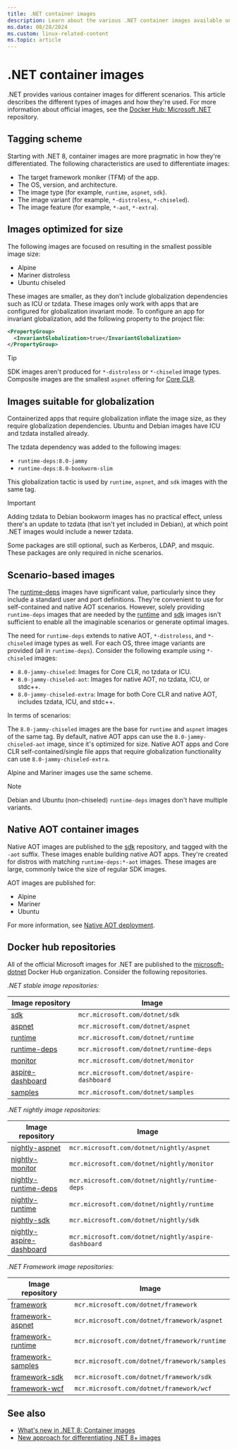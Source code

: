 ```yaml
---
title: .NET container images
description: Learn about the various .NET container images available on Docker Hub and how they're used for different scenarios.
ms.date: 08/28/2024
ms.custom: linux-related-content
ms.topic: article
---
```


# .NET container images

.NET provides various container images for different scenarios. This article describes the different types of images and how they're used. For more information about official images, see the [Docker Hub: Microsoft .NET](https://hub.docker.com/_/microsoft-dotnet) repository.

## Tagging scheme

Starting with .NET 8, container images are more pragmatic in how they're differentiated. The following characteristics are used to differentiate images:

- The target framework moniker (TFM) of the app.
- The OS, version, and architecture.
- The image type (for example, `runtime`, `aspnet`, `sdk`).
- The image variant (for example, `*-distroless`, `*-chiseled`).
- The image feature (for example, `*-aot`, `*-extra`).

## Images optimized for size

The following images are focused on resulting in the smallest possible image size:

- Alpine
- Mariner distroless
- Ubuntu chiseled

These images are smaller, as they don't include globalization dependencies such as ICU or tzdata. These images only work with apps that are configured for globalization invariant mode. To configure an app for invariant globalization, add the following property to the project file:

```xml
<PropertyGroup>
  <InvariantGlobalization>true</InvariantGlobalization>
</PropertyGroup>
```

> [!TIP]
> SDK images aren't produced for `*-distroless` or `*-chiseled` image types. Composite images are the smallest `aspnet` offering for [Core CLR](../../standard/glossary.md#core-clr).

## Images suitable for globalization

Containerized apps that require globalization inflate the image size, as they require globalization dependencies. Ubuntu and Debian images have ICU and tzdata installed already.

The tzdata dependency was added to the following images:

- `runtime-deps:8.0-jammy`
- `runtime-deps:8.0-bookworm-slim`

This globalization tactic is used by `runtime`, `aspnet`, and `sdk` images with the same tag.

> [!IMPORTANT]
> Adding tzdata to Debian bookworm images has no practical effect, unless there's an update to tzdata (that isn't yet included in Debian), at which point .NET images would include a newer tzdata.

Some packages are still optional, such as Kerberos, LDAP, and msquic. These packages are only required in niche scenarios.

## Scenario-based images

The [runtime-deps](https://hub.docker.com/_/microsoft-dotnet-runtime-deps) images have significant value, particularly since they include a standard user and port definitions. They're convenient to use for self-contained and native AOT scenarios. However, solely providing `runtime-deps` images that are needed by the [runtime](https://hub.docker.com/_/microsoft-dotnet-runtime) and [sdk](https://hub.docker.com/_/microsoft-dotnet-sdk) images isn't sufficient to enable all the imaginable scenarios or generate optimal images.

The need for `runtime-deps` extends to native AOT, `*-distroless`, and `*-chiseled` image types as well. For each OS, three image variants are provided (all in `runtime-deps`). Consider the following example using `*-chiseled` images:

- `8.0-jammy-chiseled`: Images for Core CLR, no tzdata or ICU.
- `8.0-jammy-chiseled-aot`: Images for native AOT, no tzdata, ICU, or stdc++.
- `8.0-jammy-chiseled-extra`: Image for both Core CLR and native AOT, includes tzdata, ICU, and stdc++.

In terms of scenarios:

The `8.0-jammy-chiseled` images are the base for `runtime` and `aspnet` images of the same tag. By default, native AOT apps can use the `8.0-jammy-chiseled-aot` image, since it's optimized for size. Native AOT apps and Core CLR self-contained/single file apps that require globalization functionality can use `8.0-jammy-chiseled-extra`.

Alpine and Mariner images use the same scheme.

> [!NOTE]
> Debian and Ubuntu (non-chiseled) `runtime-deps` images don't have multiple variants.

## Native AOT container images

Native AOT images are published to the [sdk](https://hub.docker.com/_/microsoft-dotnet-sdk) repository, and tagged with the `-aot` suffix. These images enable building native AOT apps. They're created for distros with matching `runtime-deps:*-aot` images. These images are large, commonly twice the size of regular SDK images.

AOT images are published for:

- Alpine
- Mariner
- Ubuntu

For more information, see [Native AOT deployment](../deploying/native-aot/index.md).

## Docker hub repositories

All of the official Microsoft images for .NET are published to the [microsoft-dotnet](https://hub.docker.com/_/microsoft-dotnet) Docker Hub organization. Consider the following repositories.

_.NET stable image repositories:_

| Image repository                                                       | Image                                   |
|------------------------------------------------------------------------|-----------------------------------------|
| [sdk](https://hub.docker.com/_/microsoft-dotnet-sdk)                   | `mcr.microsoft.com/dotnet/sdk`          |
| [aspnet](https://hub.docker.com/_/microsoft-dotnet-aspnet)             | `mcr.microsoft.com/dotnet/aspnet`       |
| [runtime](https://hub.docker.com/_/microsoft-dotnet-runtime)           | `mcr.microsoft.com/dotnet/runtime`      |
| [runtime-deps](https://hub.docker.com/_/microsoft-dotnet-runtime-deps) | `mcr.microsoft.com/dotnet/runtime-deps` |
| [monitor](https://hub.docker.com/_/microsoft-dotnet-monitor)           | `mcr.microsoft.com/dotnet/monitor`      |
| [aspire-dashboard](https://hub.docker.com/r/microsoft/dotnet-aspire-dashboard/) | `mcr.microsoft.com/dotnet/aspire-dashboard` |
| [samples](https://hub.docker.com/_/microsoft-dotnet-samples)           | `mcr.microsoft.com/dotnet/samples`      |

_.NET nightly image repositories:_

| Image repository                                                             | Image                                      |
|------------------------------------------------------------------------------|--------------------------------------------|
| [nightly-aspnet](https://hub.docker.com/_/microsoft-dotnet-nightly-aspnet)   | `mcr.microsoft.com/dotnet/nightly/aspnet`  |
| [nightly-monitor](https://hub.docker.com/_/microsoft-dotnet-nightly-monitor) | `mcr.microsoft.com/dotnet/nightly/monitor` |
| [nightly-runtime-deps](https://hub.docker.com/_/microsoft-dotnet-nightly-runtime-deps) | `mcr.microsoft.com/dotnet/nightly/runtime-deps` |
| [nightly-runtime](https://hub.docker.com/_/microsoft-dotnet-nightly-runtime) | `mcr.microsoft.com/dotnet/nightly/runtime` |
| [nightly-sdk](https://hub.docker.com/_/microsoft-dotnet-nightly-sdk)         | `mcr.microsoft.com/dotnet/nightly/sdk`     |
| [nightly-aspire-dashboard](https://hub.docker.com/r/microsoft/dotnet-nightly-aspire-dashboard/) | `mcr.microsoft.com/dotnet/nightly/aspire-dashboard` |

_.NET Framework image repositories:_

| Image repository                                                                 | Image                                        |
|----------------------------------------------------------------------------------|----------------------------------------------|
| [framework](https://hub.docker.com/_/microsoft-dotnet-framework)                 | `mcr.microsoft.com/dotnet/framework`         |
| [framework-aspnet](https://hub.docker.com/_/microsoft-dotnet-framework-aspnet)   | `mcr.microsoft.com/dotnet/framework/aspnet`  |
| [framework-runtime](https://hub.docker.com/_/microsoft-dotnet-framework-runtime) | `mcr.microsoft.com/dotnet/framework/runtime` |
| [framework-samples](https://hub.docker.com/_/microsoft-dotnet-framework-samples) | `mcr.microsoft.com/dotnet/framework/samples` |
| [framework-sdk](https://hub.docker.com/_/microsoft-dotnet-framework-sdk)         | `mcr.microsoft.com/dotnet/framework/sdk`     |
| [framework-wcf](https://hub.docker.com/_/microsoft-dotnet-framework-wcf)         | `mcr.microsoft.com/dotnet/framework/wcf`     |

## See also

- [What's new in .NET 8: Container images](../whats-new/dotnet-8/containers.md#container-images)
- [New approach for differentiating .NET 8+ images](https://github.com/dotnet/dotnet-docker/discussions/4821)
